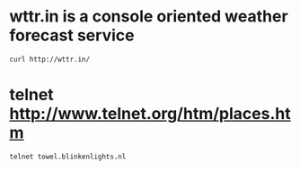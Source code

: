 # wttr.in is a console oriented weather forecast service
```
curl http://wttr.in/
```
# telnet http://www.telnet.org/htm/places.htm
```
telnet towel.blinkenlights.nl
```



